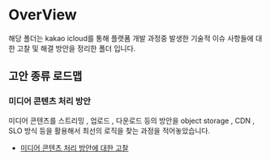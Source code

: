# OverView
해당 폴더는 kakao icloud를 통해 플랫폼 개발 과정중 발생한 기술적 이슈 사항들에 대한 고찰 및 해결 방안을 정리한 폴더 입니다.

## 고안 종류 로드맵
### 미디어 콘텐츠 처리 방안
미디어 콘텐츠를 스트리밍 , 업로드 , 다운로드 등의 방안을 object storage , CDN , SLO 방식 등을 활용해서 최선의 로직을 찾는 과정을 적어놓았습니다.

- [미디어 콘텐츠 처리 방안에 대한 고찰](./README_모음/미디어콘텐츠_처리.md)